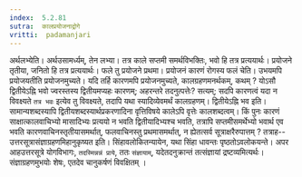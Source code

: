 ```yaml
---
index:  5.2.81
sutra:  कालप्रयोजनाद्रोगे
vritti:  padamanjari
---
```


अर्थलभ्येति। अर्थउसामर्ध्यम्, तेन लभ्या। तत्र काले सप्तमी समर्थविभक्तिः, भवो हि तत्र प्रत्ययार्थः। प्रयोजने तृतीया, जनितो हि तत्र प्रत्ययार्थः। फले तु प्रयोजने प्रथमा। प्रयोजनं कारणं रोगस्य फलं चेति। उभयमपि प्रयोजयतीति प्रयोजनमुच्यते। यदि तर्हि कारणमपि प्रयोजनमुच्यते, कालग्रहणमनर्थकम्, कथम् ? योऽसौ द्वितीयेऽह्नि भवो ज्वरस्तस्य द्वितीयमप्यहः कारणम्; अहरन्तरे तदनुत्पत्तेः? सत्यम्; सदपि कारणत्वं यदा न विवक्ष्यते `तत्र भवः` इत्येव तु विवक्ष्यते, तदापि यथा स्यादिव्येवमर्थं कालग्रहणम्। द्वितीयेऽह्नि भव इति। सामान्यशब्दस्यापि द्वितीयशब्दस्यार्थप्रकरणादिना वृत्तिविषये कालेऽपि वृत्तेः कालशब्दत्वम्। किं पुनः कारणं साक्षात्कालवाचिभ्यो मासादिभ्यः प्रत्ययो न भवति द्वितीयादिभ्यश्च भवति, तत्रापि सप्तमीसमर्थेभ्यो भवार्थ एव भवति कारणवाचिनस्तृतीयासमर्थात्, फलवाचिनस्तु प्रथमासमर्थात्, न ह्येतत्सर्व सूत्राक्षरैरुपात्तम् ? तत्राह--उत्तरसूत्रासंज्ञाग्रहणमिहानुकृष्यत इति। सिंहावलोकितन्यायेन, यथा सिंहा धावन्तः पृष्ठतोऽवलोकयन्ते। अपर आहउत्तरसूत्रे योगविभागः, `तदस्मिन्नन्नं प्राये`, ततः `संज्ञायाम्`, यदेतदनुक्रान्तं तत्संज्ञायां द्रष्टव्यमित्यर्थः। संज्ञाग्रहणमुभयोः शेषः, एतदेव चानुकर्षणं विवक्षितम् ।
